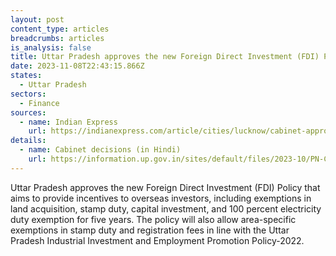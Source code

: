 ```yaml
---
layout: post
content_type: articles
breadcrumbs: articles
is_analysis: false
title: Uttar Pradesh approves the new Foreign Direct Investment (FDI) Policy
date: 2023-11-08T22:43:15.866Z
states:
  - Uttar Pradesh
sectors:
  - Finance
sources:
  - name: Indian Express
    url: https://indianexpress.com/article/cities/lucknow/cabinet-approves-fdi-policy-with-stamp-duty-land-exemptions-9008338/
details:
  - name: Cabinet decisions (in Hindi)
    url: https://information.up.gov.in/sites/default/files/2023-10/PN-CM-Cabinet%20Decisions-31%20October%2C%202023.pdf
---
```

Uttar Pradesh approves the new Foreign Direct Investment (FDI) Policy that aims to provide incentives to overseas investors, including exemptions in land acquisition, stamp duty, capital investment, and 100 percent electricity duty exemption for five years. The policy will also allow area-specific exemptions in stamp duty and registration fees in line with the Uttar Pradesh Industrial Investment and Employment Promotion Policy-2022.